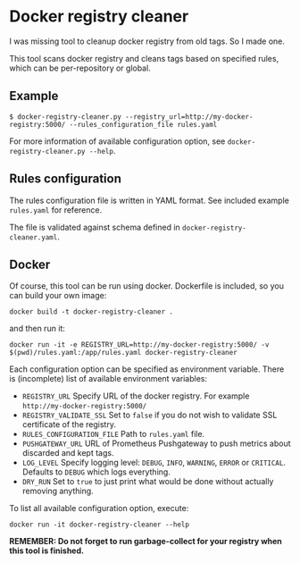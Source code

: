 # Docker registry cleaner

I was missing tool to cleanup docker registry from old tags. So I made one.

This tool scans docker registry and cleans tags based on specified rules, which can be per-repository or global.

## Example

```
$ docker-registry-cleaner.py --registry_url=http://my-docker-registry:5000/ --rules_configuration_file rules.yaml
```

For more information of available configuration option, see `docker-registry-cleaner.py --help`.

## Rules configuration

The rules configuration file is written in YAML format. See included example `rules.yaml` for reference.

The file is validated against schema defined in `docker-registry-cleaner.yaml`.

## Docker

Of course, this tool can be run using docker. Dockerfile is included, so you can build your own image:

```
docker build -t docker-registry-cleaner .
```

and then run it:

```
docker run -it -e REGISTRY_URL=http://my-docker-registry:5000/ -v $(pwd)/rules.yaml:/app/rules.yaml docker-registry-cleaner
```

Each configuration option can be specified as environment variable. There is (incomplete) list of available
environment variables:

- `REGISTRY_URL` Specify URL of the docker registry. For example `http://my-docker-registry:5000/`
- `REGISTRY_VALIDATE_SSL` Set to `false` if you do not wish to validate SSL certificate of the registry.
- `RULES_CONFIGURATION_FILE` Path to `rules.yaml` file.
- `PUSHGATEWAY_URL` URL of Prometheus Pushgateway to push metrics about discarded and kept tags.
- `LOG_LEVEL` Specify logging level: `DEBUG`, `INFO`, `WARNING`, `ERROR` or `CRITICAL`. Defaults to `DEBUG` which logs everything.
- `DRY_RUN` Set to `true` to just print what would be done without actually removing anything.

To list all available configuration option, execute:

```
docker run -it docker-registry-cleaner --help
```

**REMEMBER: Do not forget to run garbage-collect for your registry when this tool is finished.**